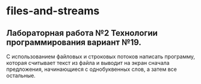 # files-and-streams
## Лабораторная работа №2 Технологии программирования вариант №19.

С использованием файловых и строковых потоков написать программу, которая считывает текст из файла и выводит на экран сначала предложения, начинающиеся с однобуквенных слов, а затем все остальные.